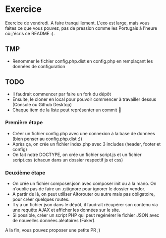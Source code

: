 # Exercice
Exercice de vendredi. A faire tranquillement. L'exo est large, mais vous faites ce que vous pouvez, pas de pression comme les Portugais à l'heure où j'écris ce README :).

## TMP
- Renommer le fichier config.php.dist en config.php en remplaçant les données de configuration

## TODO

- Il faudrait commencer par faire un fork du dépôt
- Ensuite, le cloner en local pour pouvoir commencer à travailler dessus (Console ou Github Desktop)
- Chaque item de la liste peut représenter un commit :camel:

### Première étape

- Créer un fichier config.php avec une connexion à la base de données (bien penser au config.php.dist ;))
- Après ça, on crée un fichier index.php avec 3 includes (header, footer et config)
- On fait notre DOCTYPE, on crée un fichier script.js et un fichier script.css (chacun dans un dossier respectif js et css)

### Deuxième étape

- On crée un fichier composer.json avec composer init ou à la mano. On n'oublie pas de faire un .gitignore pour ignorer le dossier vendor.
- A partir de là, on peut utiliser Altorouter ou autre mais pas obligatoire, pour créer quelques routes.
- Il y a un fichier json dans le dépôt, il faudrait récupérer son contenu via une requête AJAX et afficher les données sur le site.
- Si possible, créer un script PHP qui peut regénérer le fichier JSON avec de nouvelles données aléatoires (Faker).

A la fin, vous pouvez proposer une petite PR ;)
